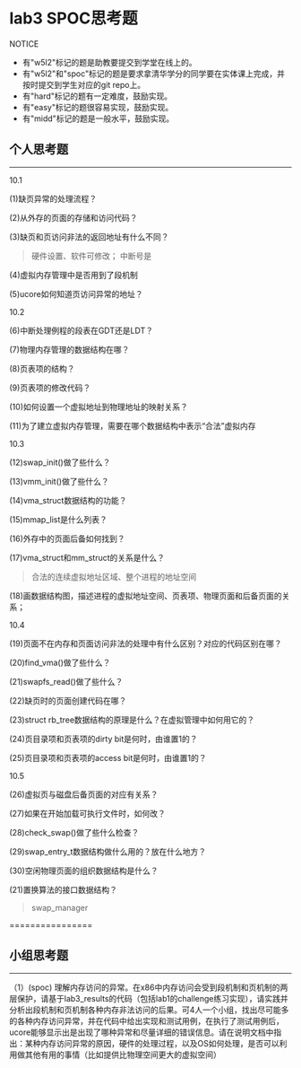 # lab3 SPOC思考题

NOTICE
- 有"w5l2"标记的题是助教要提交到学堂在线上的。
- 有"w5l2"和"spoc"标记的题是要求拿清华学分的同学要在实体课上完成，并按时提交到学生对应的git repo上。
- 有"hard"标记的题有一定难度，鼓励实现。
- 有"easy"标记的题很容易实现，鼓励实现。
- 有"midd"标记的题是一般水平，鼓励实现。

## 个人思考题
---

10.1

(1)缺页异常的处理流程？

(2)从外存的页面的存储和访问代码？

(3)缺页和页访问非法的返回地址有什么不同？

> 硬件设置、软件可修改； 中断号是

(4)虚拟内存管理中是否用到了段机制

(5)ucore如何知道页访问异常的地址？

10.2

(6)中断处理例程的段表在GDT还是LDT？

(7)物理内存管理的数据结构在哪？

(8)页表项的结构？

(9)页表项的修改代码？

(10)如何设置一个虚拟地址到物理地址的映射关系？

(11)为了建立虚拟内存管理，需要在哪个数据结构中表示“合法”虚拟内存

10.3

(12)swap_init()做了些什么？

(13)vmm_init()做了些什么？

(14)vma_struct数据结构的功能？

(15)mmap_list是什么列表？

(16)外存中的页面后备如何找到？

(17)vma_struct和mm_struct的关系是什么？

> 合法的连续虚拟地址区域、整个进程的地址空间

(18)画数据结构图，描述进程的虚拟地址空间、页表项、物理页面和后备页面的关系；

10.4

(19)页面不在内存和页面访问非法的处理中有什么区别？对应的代码区别在哪？

(20)find_vma()做了些什么？

(21)swapfs_read()做了些什么？

(22)缺页时的页面创建代码在哪？

(23)struct rb_tree数据结构的原理是什么？在虚拟管理中如何用它的？


(24)页目录项和页表项的dirty bit是何时，由谁置1的？


(25)页目录项和页表项的access bit是何时，由谁置1的？


10.5

(26)虚拟页与磁盘后备页面的对应有关系？

(27)如果在开始加载可执行文件时，如何改？

(28)check_swap()做了些什么检查？

(29)swap_entry_t数据结构做什么用的？放在什么地方？

(30)空闲物理页面的组织数据结构是什么？

(21)置换算法的接口数据结构？

> swap_manager

================


## 小组思考题
---
（1）(spoc) 理解内存访问的异常。在x86中内存访问会受到段机制和页机制的两层保护，请基于lab3_results的代码（包括lab1的challenge练习实现），请实践并分析出段机制和页机制各种内存非法访问的后果。可4人一个小组，找出尽可能多的各种内存访问异常，并在代码中给出实现和测试用例，在执行了测试用例后，ucore能够显示出是出现了哪种异常和尽量详细的错误信息。请在说明文档中指出：某种内存访问异常的原因，硬件的处理过程，以及OS如何处理，是否可以利用做其他有用的事情（比如提供比物理空间更大的虚拟空间）
